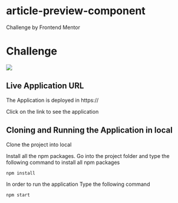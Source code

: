 # article-preview-component
Challenge by Frontend Mentor

# Challenge
![](doc/)

## Live Application URL

The Application is deployed in https://

Click on the link to see the application

## Cloning and Running the Application in local

Clone the project into local

Install all the npm packages. Go into the project folder and type the following command to install all npm packages

```bash
npm install
```

In order to run the application Type the following command

```bash
npm start
```
